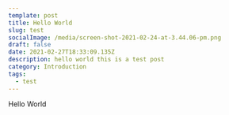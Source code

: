 ```yaml
---
template: post
title: Hello World
slug: test
socialImage: /media/screen-shot-2021-02-24-at-3.44.06-pm.png
draft: false
date: 2021-02-27T18:33:09.135Z
description: hello world this is a test post
category: Introduction
tags:
  - test
---
```

Hello World